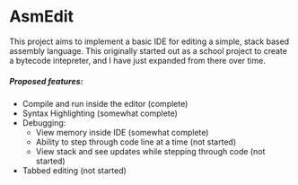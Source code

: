 # AsmEdit
This project aims to implement a basic IDE for editing a simple, stack based assembly language. This originally started out as a school project to create a bytecode intepreter, and I have just expanded from there over time.

##### Proposed features:

* Compile and run inside the editor (complete)
* Syntax Highlighting (somewhat complete)
* Debugging:
  * View memory inside IDE (somewhat complete)
  * Ability to step through code line at a time (not started)
  * View stack and see updates while stepping through code (not started)
* Tabbed editing (not started)
